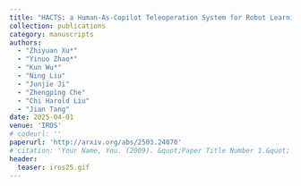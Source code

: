 ```yaml
---
title: "HACTS: a Human-As-Copilot Teleoperation System for Robot Learning"
collection: publications
category: manuscripts
authors: 
  - "Zhiyuan Xu*"
  - "Yinuo Zhao*"
  - "Kun Wu*"
  - "Ning Liu"
  - "Junjie Ji"
  - "Zhengping Che"
  - "Chi Harold Liu"
  - "Jian Tang"
date: 2025-04-01
venue: 'IROS'
# codeurl: ''
paperurl: 'http://arxiv.org/abs/2503.24070'
# citation: 'Your Name, You. (2009). &quot;Paper Title Number 1.&quot; <i>Journal 1</i>. 1(1).'
header:
  teaser: iros25.gif
---
```

